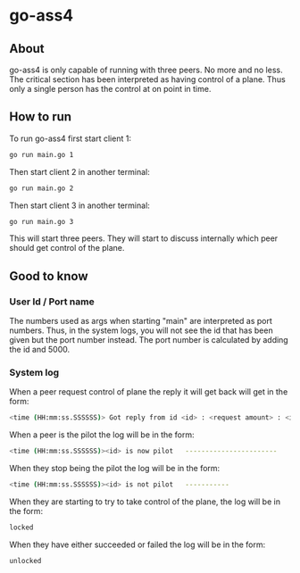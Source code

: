 # go-ass4
## About
go-ass4 is only capable of running with three peers. No more and no less.
The critical section has been interpreted as having control of a plane. Thus only a single person has the control at on point in time.

## How to run
To run go-ass4 first start client 1:
```bash
go run main.go 1
```
Then start client 2 in another terminal:
```bash
go run main.go 2
```
Then start client 3 in another terminal:
```bash
go run main.go 3
```
This will start three peers. They will start to discuss internally which peer should get control of the plane.

## Good to know
### User Id / Port name
The numbers used as args when starting "main" are interpreted as port numbers. Thus, in the system logs, you will not see the id that has been given but the port number instead. The port number is calculated by adding the id and 5000.

### System log
When a peer request control of plane the reply it will get back will get in the form:
```bash
<time (HH:mm:ss.SSSSSS)> Got reply from id <id> : <request amount> : <is pilot>
```
When a peer is the pilot the log will be in the form:
```bash
<time (HH:mm:ss.SSSSSS)><id> is now pilot 	-----------------------
```
When they stop being the pilot the log will be in the form:
```bash
<time (HH:mm:ss.SSSSSS)><id> is not pilot 	-----------
```
When they are starting to try to take control of the plane, the log will be in the form:
```bash
locked
```
When they have either succeeded or failed the log will be in the form:
```bash
unlocked
```
